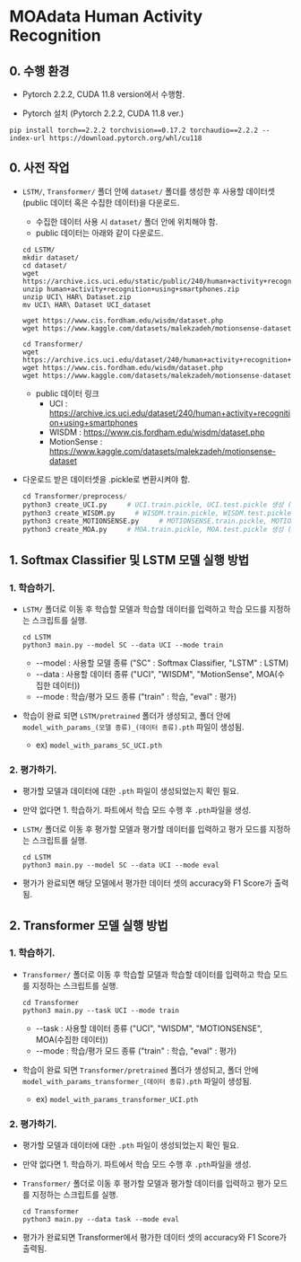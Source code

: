 # MOAdata Human Activity Recognition

## 0. 수행 환경
* Pytorch 2.2.2, CUDA 11.8 version에서 수행함.
  
* Pytorch 설치 (Pytorch 2.2.2, CUDA 11.8 ver.)
```
pip install torch==2.2.2 torchvision==0.17.2 torchaudio==2.2.2 --index-url https://download.pytorch.org/whl/cu118
```


## 0. 사전 작업
* `LSTM/`, `Transformer/` 폴더 안에 `dataset/` 폴더를 생성한 후 사용할 데이터셋(public 데이터 혹은 수집한 데이터)을 다운로드.
  * 수집한 데이터 사용 시 `dataset/` 폴더 안에 위치해야 함.
  * public 데이터는 아래와 같이 다운로드.
  ```
  cd LSTM/
  mkdir dataset/
  cd dataset/
  wget https://archive.ics.uci.edu/static/public/240/human+activity+recognition+using+smartphones.zip
  unzip human+activity+recognition+using+smartphones.zip
  unzip UCI\ HAR\ Dataset.zip
  mv UCI\ HAR\ Dataset UCI_dataset
  
  wget https://www.cis.fordham.edu/wisdm/dataset.php
  wget https://www.kaggle.com/datasets/malekzadeh/motionsense-dataset
  ```
  
  ```
  cd Transformer/
  wget https://archive.ics.uci.edu/dataset/240/human+activity+recognition+using+smartphones
  wget https://www.cis.fordham.edu/wisdm/dataset.php
  wget https://www.kaggle.com/datasets/malekzadeh/motionsense-dataset
  ```
  * public 데이터 링크
    * UCI : https://archive.ics.uci.edu/dataset/240/human+activity+recognition+using+smartphones
    * WISDM : https://www.cis.fordham.edu/wisdm/dataset.php
    * MotionSense : https://www.kaggle.com/datasets/malekzadeh/motionsense-dataset
 
* 다운로드 받은 데이터셋을 .pickle로 변환시켜야 함.
  ```python
  cd Transformer/preprocess/
  python3 create_UCI.py     # UCI.train.pickle, UCI.test.pickle 생성 (public 데이터)
  python3 create_WISDM.py     # WISDM.train.pickle, WISDM.test.pickle 생성 (public 데이터)
  python3 create_MOTIONSENSE.py     # MOTIONSENSE.train.pickle, MOTIONSENSE.test.pickle 생성 (public 데이터)
  python3 create_MOA.py     # MOA.train.pickle, MOA.test.pickle 생성 (수집한 데이터) 
  ```


## 1. Softmax Classifier 및 LSTM 모델 실행 방법 
### 1. 학습하기.
* `LSTM/` 폴더로 이동 후 학습할 모델과 학습할 데이터를 입력하고 학습 모드를 지정하는 스크립트를 실행.
  
  ```
  cd LSTM
  python3 main.py --model SC --data UCI --mode train
  ```

    * --model : 사용할 모델 종류 ("SC" : Softmax Classifier, "LSTM" : LSTM)
    * --data : 사용할 데이터 종류 ("UCI", "WISDM", "MotionSense", MOA(수집한 데이터))
    * --mode : 학습/평가 모드 종류 ("train" : 학습, "eval" : 평가)

* 학습이 완료 되면 `LSTM/pretrained` 폴더가 생성되고, 폴더 안에 `model_with_params_(모델 종류)_(데이터 종류).pth` 파일이 생성됨.
  * ex) `model_with_params_SC_UCI.pth`

### 2. 평가하기.
* 평가할 모델과 데이터에 대한 `.pth` 파일이 생성되었는지 확인 필요.
* 만약 없다면 1. 학습하기. 파트에서 학습 모드 수행 후 `.pth`파일을 생성.
  
* `LSTM/` 폴더로 이동 후 평가할 모델과 평가할 데이터를 입력하고 평가 모드를 지정하는 스크립트를 실행.
  
  ```
  cd LSTM
  python3 main.py --model SC --data UCI --mode eval
  ```
* 평가가 완료되면 해당 모델에서 평가한 데이터 셋의 accuracy와 F1 Score가 출력됨.

## 2. Transformer 모델 실행 방법 
### 1. 학습하기.
* `Transformer/` 폴더로 이동 후 학습할 모델과 학습할 데이터를 입력하고 학습 모드를 지정하는 스크립트를 실행.
  
  ```
  cd Transformer
  python3 main.py --task UCI --mode train
  ```

    * --task : 사용할 데이터 종류 ("UCI", "WISDM", "MOTIONSENSE", MOA(수집한 데이터))
    * --mode : 학습/평가 모드 종류 ("train" : 학습, "eval" : 평가)

* 학습이 완료 되면 `Transformer/pretrained` 폴더가 생성되고, 폴더 안에 `model_with_params_transformer_(데이터 종류).pth` 파일이 생성됨.
  * ex) `model_with_params_transformer_UCI.pth`

### 2. 평가하기.
* 평가할 모델과 데이터에 대한 `.pth` 파일이 생성되었는지 확인 필요.
* 만약 없다면 1. 학습하기. 파트에서 학습 모드 수행 후 `.pth`파일을 생성.
  
* `Transformer/` 폴더로 이동 후 평가할 모델과 평가할 데이터를 입력하고 평가 모드를 지정하는 스크립트를 실행.
  
  ```
  cd Transformer
  python3 main.py --data task --mode eval
  ```
* 평가가 완료되면 Transformer에서 평가한 데이터 셋의 accuracy와 F1 Score가 출력됨.
